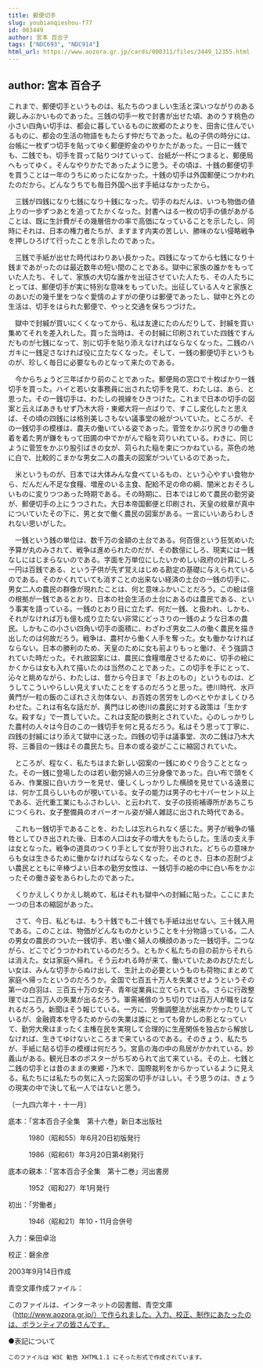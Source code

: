 ```yaml
---
title: 郵便切手
slug: youbianqieshou-f77
id: 003449
author: 宮本 百合子
tags: ["NDC693", "NDC914"]
html_url: https://www.aozora.gr.jp/cards/000311/files/3449_12355.html
---
```


## author: 宮本 百合子

これまで、郵便切手というものは、私たちのつましい生活と深いつながりのある親しみぶかいものであった。三銭の切手一枚で封書が出せた頃、あのうす桃色の小さい四角い切手は、都会に暮しているものに故郷のたよりを、田舎に住んでいるものに、都会の生活の物語をもたらす仲だちであった。私の子供の時分には、台帳に一枚ずつ切手を貼ってゆく郵便貯金のやりかたがあった。一日に一銭でも、二銭でも、切手を買って貼りつけていって、台紙が一杯につまると、郵便局へもってゆく。そんなやりかたであったように思う。その頃は、十銭の郵便切手を買うことは一年のうちにめったになかった。十銭の切手は外国郵便につかわれたのだから。どんなうちでも毎日外国へ出す手紙はなかったから。

　三銭が四銭になり七銭になり十銭になった。切手のねだんは、いつも物価の値上りの一歩ずつあとを追ってたかくなった。封書へはる一枚の切手の値があがることは、既に生計費がその幾層倍かの率で高価になっていることを示したし、同時にそれは、日本の権力者たちが、ますます内実の苦しい、勝味のない侵略戦争を押しひろげて行ったことを示したのであった。

　三銭で手紙が出せた時代はわりあい長かった。四銭になってから七銭になり十銭まであがったのは最近数年の短い間のことである。獄中に家族の誰かをもっていた人たち、そして、家族の大切な誰かを出征させていた人たち、その人たちにとっては、郵便切手が実に特別な意味をもっていた。出征している人々と家族とのあいだの幾千里をつなぐ愛情のよすがの便りは郵便であったし、獄中と外との生活は、切手をはられた郵便で、やっと交通を保ちつづけた。

　獄中で封緘が買いにくくなってから、私は友達にたのんだりして、封緘を買い集めてそれを差入れした。買った当時は、その封緘に印刷されていた四銭ですんだものが七銭になって、別に切手を貼り添えなければならなくなった。二銭のハガキに一銭足さなければ役に立たなくなった。そして、一銭の郵便切手というものが、珍しく毎日に必要なものとなって来たのである。

　今からちょうど三年ばかり前のことであった。郵便局の窓口で十枚ばかり一銭切手を買った。ハイと若い女事務員に出された切手を見て、わたしは、あら、と思った。その一銭切手は、わたしの視線をひきつけた。これまで日本の切手の図案と云えばあきもせず乃木大将・東郷大将一点ばりで、すこし変化したと思えば、その頃の四銭には格別美しさもない議事堂の絵がついていた。ところが、その一銭切手の模様は、農夫の働いている姿であった。菅笠をかぶり尻きりの働き着を着た男が鎌をもって田圃の中でかがんで稲を苅りいれている。わきに、同じように菅笠をかぶり股引ばきの女が、苅られた稲を束につかねている。茶色の地に白で、比較的こまかな男女二人の農夫の図案がついているのであった。

　米というものが、日本では大体みんな食べているもの、という心やすい食物から、だんだん不足な食糧、増産のいる主食、配給不足の命の綱、闇米とおそろしいものに変りつつあった時期である。その時期に、日本ではじめて農民の勤労姿が、郵便切手の上にうつされた。大日本帝国郵便と印刷され、天皇の紋章が真中についていたその下に、男と女で働く農民の図案がある。一言にいいあらわしきれない思いがした。

　一銭という銭の単位は、数千万の金額の土台である。何百億という狂気めいた予算が丸のみされて、戦争は進められたのだが、その数億にしろ、現実には一銭なしにはじまらないのである。字面を万単位にしたいかめしい政府の計算にしろ一円は百銭である、という子供が先ず覚えはじめる勘定の基礎に与えられているのである。そのかくれていても消すことの出来ない経済の土台の一銭の切手に、男女二人の農民の群像が現れたことは、何と意味ふかいことだろう。この絵は億の根拠が一銭であるとおり、日本の社会生活の土台にあるのは農民である、という事実を語っている。一銭のとおり目に立たず、何だ一銭、と扱われ、しかも、それがなければ万も億も成り立たない非常にどっさりの一銭のような日本の農民。しかもこの小さい四角い切手の面積に、わざわざ男女二人の働く農民を描き出したのは何故だろう。戦争は、農村から働く人手を奪った。女も働かなければならない。日本の勝利のため、天皇のために女も前よりもっと働け、そう強調されていた時だった。それ故図案には、農民に食糧増産させるために、切手の絵にかくからは女も入れて描いたのは当然のことであった。この切手を手にとって、沁々と眺めながら、わたしは、昔から今日まで「お上のもの」というものは、どうしてこういやらしい見えすいたことをするのだろうと思った。徳川時代、水戸黄門が一粒の飯のこぼれさえ勿体ない、お百姓の苦労をしのべとやかましくひろわせた。これは有名な話だが、黄門はじめ徳川の農民に対する政策は「生かすな。殺すな」で一貫していた。これは支配の鉄則とされていた。心のしっかりした農村の人々は今日のこの一銭切手を何と見るだろう。私はそう思って丁寧に、四銭の封緘にはり添えて獄中に送った。四銭の切手は議事堂、次の二銭は乃木大将、三番目の一銭はその農民たち。日本の或る姿がここに縮図されていた。

　ところが、程なく、私たちはまた新しい図案の一銭にめぐり合うこととなった。その一銭に登場したのは若い勤労婦人の三分身像であった。白い布で頭をくるみ、作業服に白いカラーを見せ、優しくしっかりした横顔を見せている遠景には、何か工具らしいものが覗いている。女子の能力は男子の七十パーセント以上である、近代重工業にもふさわしい、と云われて、女子の技術補導所があちこちにつくられ、女子整備員のオバーオール姿が婦人雑誌に出された時代である。

　これも一銭切手であることを、わたしは忘れられなく感じた。男子が戦争の犠牲としてひき出された後、日本の人口は女子の増大をもたらした。生活の支え手は女となった。戦争の道具のつくり手として女が狩り出された。どちらの意味からも女は生きるために働かなければならなくなった。そのとき、日本の忍耐づよい農民とともに辛棒づよい日本の勤労女性は、一銭切手の絵の中に白い布をかぶったその働き姿をあらわしたのであった。

　くりかえしくりかえし眺めて、私はそれも獄中への封緘に貼った。ここにまた一つの日本の縮図があった。



　さて、今日、私どもは、もう十銭でも二十銭でも手紙は出せない。三十銭入用である。このことは、物価がどんなものかということを十分物語っている。二人の男女の農民のついた一銭切手、若い働く婦人の横顔のあった一銭切手。二つながら、どこでどうつかわれているのだろう。ともかく私たちの目の前からそれらは消えた。女は家庭へ帰れ。そう云われる時が来て、働いていたあのおびただしい女は、みんな切手からぬけ出して、生計上の必要というものも荷物にまとめて家庭へ帰ったというのだろうか。全国で七百五十万人を失業させようというその第一の白羽は、三百五十万の女子、青年従業員に立てられている。さらに行政整理では二百万人の失業が出るだろう。軍需補償のうち切りでは百万人が職をはなれるだろう。新聞はそう報じている。一方に、労働調整法が出来かかったりしているが、金融資本を守るためからの失業は誰にとっても脅かしの影となっていて、勤労大衆はまったく主権在民を実現して合理的に生産関係を独占から解放しなければ、生きてゆけないところまで来ているのである。そのきょう、私たちが、手紙に貼る切手の模様は何だろう。宮島の海の中の鳥居がかかれている。妙義山がある。観光日本のポスターがちぢめられて出て来ている。その上、七銭と二銭の切手とは昔のままの東郷・乃木で、国際裁判をからかっているように見える。私たちには私たちの気に入った図案の切手がほしい。そう思うのは、きょうの現実の中で決して私一人ではないと思う。

〔一九四六年十・十一月〕













底本：「宮本百合子全集　第十六巻」新日本出版社


　　　1980（昭和55）年6月20日初版発行

　　　1986（昭和61）年3月20日第4刷発行

底本の親本：「宮本百合子全集　第十二巻」河出書房

　　　1952（昭和27）年1月発行

初出：「労働者」

　　　1946（昭和21）年10・11月合併号

入力：柴田卓治

校正：磐余彦

2003年9月14日作成

青空文庫作成ファイル：

このファイルは、インターネットの図書館、青空文庫（http://www.aozora.gr.jp/）で作られました。入力、校正、制作にあたったのは、ボランティアの皆さんです。











●表記について


	このファイルは W3C 勧告 XHTML1.1 にそった形式で作成されています。